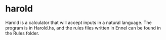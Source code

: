harold
======

Harold is a calculator that will accept inputs in a natural language. The program is in Harold.hs, and the rules files written in Ennel can be found in the Rules folder.